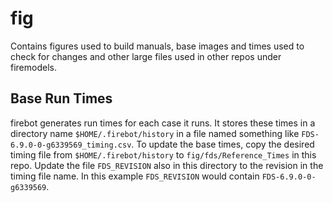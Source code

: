 # fig
Contains figures used to build manuals, base images and times used to check for changes and other large files used in other repos under firemodels. 

## Base Run Times
firebot generates run times for each case it runs.  It stores these times in a directory name `$HOME/.firebot/history` in a file named something like `FDS-6.9.0-0-g6339569_timing.csv`.  To update the base times, copy the desired timing file from `$HOME/.firebot/history` to `fig/fds/Reference_Times` in this repo. Update the file `FDS_REVISION` also in this directory to the revision in the timing file name. In this example `FDS_REVISION` would contain `FDS-6.9.0-0-g6339569`.

